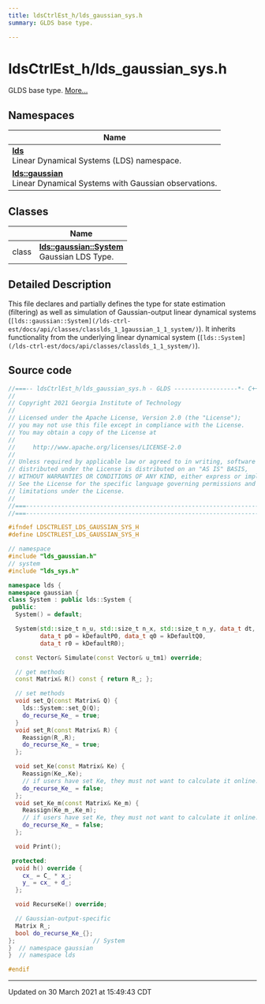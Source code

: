 ```yaml
---
title: ldsCtrlEst_h/lds_gaussian_sys.h
summary: GLDS base type. 

---
```


# ldsCtrlEst_h/lds_gaussian_sys.h

GLDS base type.  [More...](#detailed-description)



## Namespaces

| Name           |
| -------------- |
| **[lds](/lds-ctrl-est/docs/api/namespaces/namespacelds/)** <br>Linear Dynamical Systems (LDS) namespace.  |
| **[lds::gaussian](/lds-ctrl-est/docs/api/namespaces/namespacelds_1_1gaussian/)** <br>Linear Dynamical Systems with Gaussian observations.  |

## Classes

|                | Name           |
| -------------- | -------------- |
| class | **[lds::gaussian::System](/lds-ctrl-est/docs/api/classes/classlds_1_1gaussian_1_1_system/)** <br>Gaussian LDS Type.  |

## Detailed Description



This file declares and partially defines the type for state estimation (filtering) as well as simulation of Gaussian-output linear dynamical systems (`[lds::gaussian::System](/lds-ctrl-est/docs/api/classes/classlds_1_1gaussian_1_1_system/)`). It inherits functionality from the underlying linear dynamical system (`[lds::System](/lds-ctrl-est/docs/api/classes/classlds_1_1_system/)`). 





## Source code

```cpp
//===-- ldsCtrlEst_h/lds_gaussian_sys.h - GLDS ------------------*- C++ -*-===//
//
// Copyright 2021 Georgia Institute of Technology
//
// Licensed under the Apache License, Version 2.0 (the "License");
// you may not use this file except in compliance with the License.
// You may obtain a copy of the License at
//
//     http://www.apache.org/licenses/LICENSE-2.0
//
// Unless required by applicable law or agreed to in writing, software
// distributed under the License is distributed on an "AS IS" BASIS,
// WITHOUT WARRANTIES OR CONDITIONS OF ANY KIND, either express or implied.
// See the License for the specific language governing permissions and
// limitations under the License.
//
//===----------------------------------------------------------------------===//
//===----------------------------------------------------------------------===//

#ifndef LDSCTRLEST_LDS_GAUSSIAN_SYS_H
#define LDSCTRLEST_LDS_GAUSSIAN_SYS_H

// namespace
#include "lds_gaussian.h"
// system
#include "lds_sys.h"

namespace lds {
namespace gaussian {
class System : public lds::System {
 public:
  System() = default;

  System(std::size_t n_u, std::size_t n_x, std::size_t n_y, data_t dt,
         data_t p0 = kDefaultP0, data_t q0 = kDefaultQ0,
         data_t r0 = kDefaultR0);

  const Vector& Simulate(const Vector& u_tm1) override;

  // get methods
  const Matrix& R() const { return R_; };

  // set methods
  void set_Q(const Matrix& Q) {
    lds::System::set_Q(Q);
    do_recurse_Ke_ = true;
  }
  void set_R(const Matrix& R) {
    Reassign(R_,R);
    do_recurse_Ke_ = true;
  };

  void set_Ke(const Matrix& Ke) {
    Reassign(Ke_,Ke);
    // if users have set Ke, they must not want to calculate it online.
    do_recurse_Ke_ = false;
  };
  void set_Ke_m(const Matrix& Ke_m) {
    Reassign(Ke_m_,Ke_m);
    // if users have set Ke, they must not want to calculate it online.
    do_recurse_Ke_ = false;
  };

  void Print();

 protected:
  void h() override {
    cx_ = C_ * x_;
    y_ = cx_ + d_;
  };

  void RecurseKe() override;

  // Gaussian-output-specific
  Matrix R_;           
  bool do_recurse_Ke_{};  
};                      // System
}  // namespace gaussian
}  // namespace lds

#endif
```


-------------------------------

Updated on 30 March 2021 at 15:49:43 CDT
